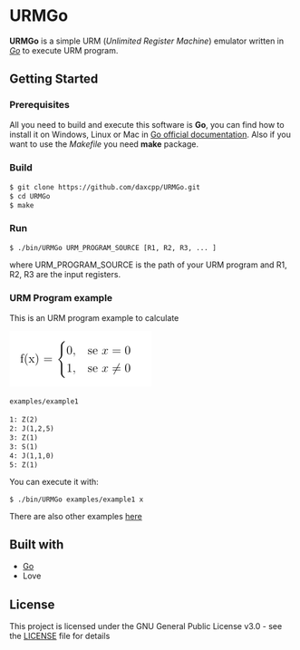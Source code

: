 # URMGo

**URMGo** is a simple URM (*Unlimited Register Machine*) emulator written in [*Go*](https://golang.org/) to execute URM program.

## Getting Started

### Prerequisites
All you need to build and execute this software is **Go**, you can find how to install it on Windows, Linux or Mac in [Go official documentation](https://golang.org/doc/install).
Also if you want to use the *Makefile* you need **make** package.

### Build
```
$ git clone https://github.com/daxcpp/URMGo.git
$ cd URMGo
$ make
```

### Run
```
$ ./bin/URMGo URM_PROGRAM_SOURCE [R1, R2, R3, ... ]
```
where URM_PROGRAM_SOURCE is the path of your URM program and R1, R2, R3 are the input registers.

### URM Program example
This is an URM program example to calculate

![example1](examples/example1.png)

```
examples/example1

1: Z(2)
2: J(1,2,5)
3: Z(1)
3: S(1)
4: J(1,1,0)
5: Z(1)
```

You can execute it with:
```
$ ./bin/URMGo examples/example1 x
```
There are also other examples [here](./examples) 

## Built with
* [Go](https://golang.org/)
* Love

## License
This project is licensed under the GNU General Public License v3.0 - see the [LICENSE](LICENSE) file for details

